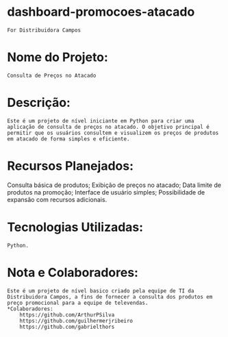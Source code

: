 # dashboard-promocoes-atacado
    For Distribuidora Campos
# Nome do Projeto: 
    Consulta de Preços no Atacado

# Descrição:
    Este é um projeto de nível iniciante em Python para criar uma aplicação de consulta de preços no atacado. O objetivo principal é permitir que os usuários consultem e visualizem os preços de produtos em atacado de forma simples e eficiente.

# Recursos Planejados:

Consulta básica de produtos;
Exibição de preços no atacado;
Data limite de produtos na promoção;
Interface de usuário simples;
Possibilidade de expansão com recursos adicionais.

# Tecnologias Utilizadas:
    Python.

# Nota e Colaboradores: 
    Este é um projeto de nível basico criado pela equipe de TI da Distribuidora Campos, a fins de fornecer a consulta dos produtos em preço promocional para a equipe de televendas.
    *Colaboradores:
        https://github.com/ArthurPSilva
        https://github.com/guilhermerjribeiro
        https://github.com/gabrielthors



